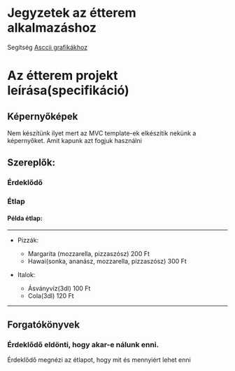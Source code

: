 ﻿# Jegyzetek az étterem alkalmazáshoz
Segítség  [Asccii grafikákhoz](www.asciidraw.com/#draw)
# Az étterem projekt leírása(specifikáció)
## Képernyőképek
Nem készítünk ilyet mert az MVC template-ek elkészítik nekünk a képernyőket. Amit kapunk azt fogjuk használni


## Szereplők:
### Érdeklődő
### Étlap
#### Példa étlap:
----
  - Pizzák:
    - Margarita (mozzarella, pizzaszósz)		200 Ft
	- Hawai(sonka, ananász, mozzarella, pizzaszósz)		300 Ft

  - Italok: 
    - Ásványvíz(3dl) 100 Ft
	- Cola(3dl) 120 Ft
----
## Forgatókönyvek
### Érdeklődő eldönti, hogy akar-e nálunk enni.
Érdeklődő megnézi az étlapot, hogy mit és mennyiért lehet enni